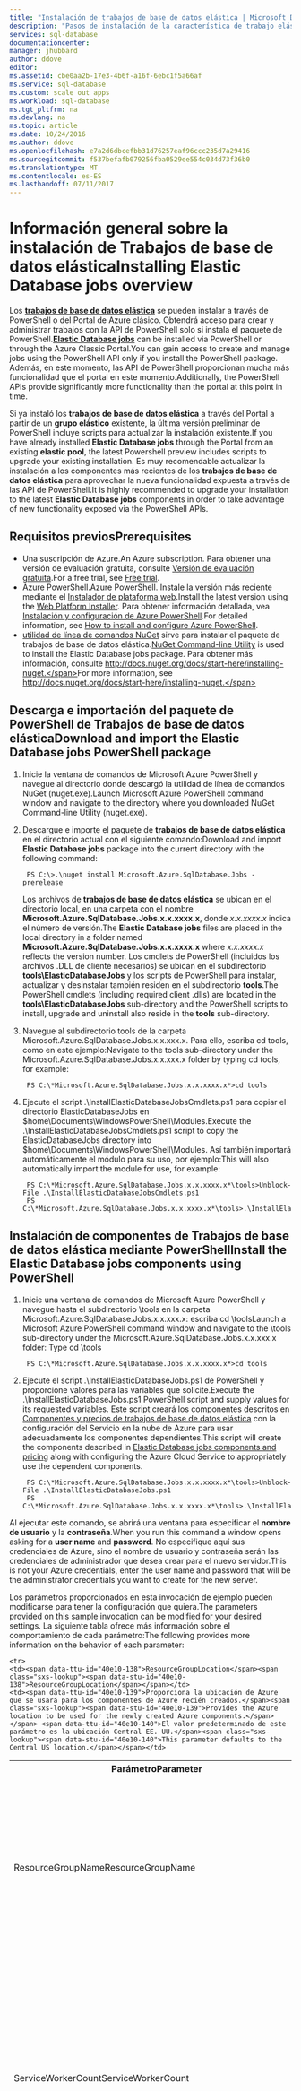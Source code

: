 ```yaml
---
title: "Instalación de trabajos de base de datos elástica | Microsoft Docs"
description: "Pasos de instalación de la característica de trabajo elástico."
services: sql-database
documentationcenter: 
manager: jhubbard
author: ddove
editor: 
ms.assetid: cbe0aa2b-17e3-4b6f-a16f-6ebc1f5a66af
ms.service: sql-database
ms.custom: scale out apps
ms.workload: sql-database
ms.tgt_pltfrm: na
ms.devlang: na
ms.topic: article
ms.date: 10/24/2016
ms.author: ddove
ms.openlocfilehash: e7a2d6dbcefbb31d76257eaf96ccc235d7a29416
ms.sourcegitcommit: f537befafb079256fba0529ee554c034d73f36b0
ms.translationtype: MT
ms.contentlocale: es-ES
ms.lasthandoff: 07/11/2017
---
```

# <a name="installing-elastic-database-jobs-overview"></a><span data-ttu-id="40e10-103">Información general sobre la instalación de Trabajos de base de datos elástica</span><span class="sxs-lookup"><span data-stu-id="40e10-103">Installing Elastic Database jobs overview</span></span>
<span data-ttu-id="40e10-104">Los [**trabajos de base de datos elástica**](sql-database-elastic-jobs-overview.md) se pueden instalar a través de PowerShell o del Portal de Azure clásico. Obtendrá acceso para crear y administrar trabajos con la API de PowerShell solo si instala el paquete de PowerShell.</span><span class="sxs-lookup"><span data-stu-id="40e10-104">[**Elastic Database jobs**](sql-database-elastic-jobs-overview.md) can be installed via PowerShell or through the Azure Classic Portal.You can gain access to create and manage jobs using the PowerShell API only if you install the PowerShell package.</span></span> <span data-ttu-id="40e10-105">Además, en este momento, las API de PowerShell proporcionan mucha más funcionalidad que el portal en este momento.</span><span class="sxs-lookup"><span data-stu-id="40e10-105">Additionally, the PowerShell APIs provide significantly more functionality than the portal at this point in time.</span></span>

<span data-ttu-id="40e10-106">Si ya instaló los **trabajos de base de datos elástica** a través del Portal a partir de un **grupo elástico** existente, la última versión preliminar de PowerShell incluye scripts para actualizar la instalación existente.</span><span class="sxs-lookup"><span data-stu-id="40e10-106">If you have already installed **Elastic Database jobs** through the Portal from an existing **elastic pool**, the latest Powershell preview includes scripts to upgrade your existing installation.</span></span> <span data-ttu-id="40e10-107">Es muy recomendable actualizar la instalación a los componentes más recientes de los **trabajos de base de datos elástica** para aprovechar la nueva funcionalidad expuesta a través de las API de PowerShell.</span><span class="sxs-lookup"><span data-stu-id="40e10-107">It is highly recommended to upgrade your installation to the latest **Elastic Database jobs** components in order to take advantage of new functionality exposed via the PowerShell APIs.</span></span>

## <a name="prerequisites"></a><span data-ttu-id="40e10-108">Requisitos previos</span><span class="sxs-lookup"><span data-stu-id="40e10-108">Prerequisites</span></span>
* <span data-ttu-id="40e10-109">Una suscripción de Azure.</span><span class="sxs-lookup"><span data-stu-id="40e10-109">An Azure subscription.</span></span> <span data-ttu-id="40e10-110">Para obtener una versión de evaluación gratuita, consulte [Versión de evaluación gratuita](https://azure.microsoft.com/pricing/free-trial/).</span><span class="sxs-lookup"><span data-stu-id="40e10-110">For a free trial, see [Free trial](https://azure.microsoft.com/pricing/free-trial/).</span></span>
* <span data-ttu-id="40e10-111">Azure PowerShell.</span><span class="sxs-lookup"><span data-stu-id="40e10-111">Azure PowerShell.</span></span> <span data-ttu-id="40e10-112">Instale la versión más reciente mediante el [Instalador de plataforma web](http://go.microsoft.com/fwlink/p/?linkid=320376).</span><span class="sxs-lookup"><span data-stu-id="40e10-112">Install the latest version using the [Web Platform Installer](http://go.microsoft.com/fwlink/p/?linkid=320376).</span></span> <span data-ttu-id="40e10-113">Para obtener información detallada, vea [Instalación y configuración de Azure PowerShell](/powershell/azure/overview).</span><span class="sxs-lookup"><span data-stu-id="40e10-113">For detailed information, see [How to install and configure Azure PowerShell](/powershell/azure/overview).</span></span>
* <span data-ttu-id="40e10-114">[utilidad de línea de comandos NuGet](https://nuget.org/nuget.exe) sirve para instalar el paquete de trabajos de base de datos elástica.</span><span class="sxs-lookup"><span data-stu-id="40e10-114">[NuGet Command-line Utility](https://nuget.org/nuget.exe) is used to install the Elastic Database jobs package.</span></span> <span data-ttu-id="40e10-115">Para obtener más información, consulte http://docs.nuget.org/docs/start-here/installing-nuget.</span><span class="sxs-lookup"><span data-stu-id="40e10-115">For more information, see http://docs.nuget.org/docs/start-here/installing-nuget.</span></span>

## <a name="download-and-import-the-elastic-database-jobs-powershell-package"></a><span data-ttu-id="40e10-116">Descarga e importación del paquete de PowerShell de Trabajos de base de datos elástica</span><span class="sxs-lookup"><span data-stu-id="40e10-116">Download and import the Elastic Database jobs PowerShell package</span></span>
1. <span data-ttu-id="40e10-117">Inicie la ventana de comandos de Microsoft Azure PowerShell y navegue al directorio donde descargó la utilidad de línea de comandos NuGet (nuget.exe).</span><span class="sxs-lookup"><span data-stu-id="40e10-117">Launch Microsoft Azure PowerShell command window and navigate to the directory where you downloaded NuGet Command-line Utility (nuget.exe).</span></span>
2. <span data-ttu-id="40e10-118">Descargue e importe el paquete de **trabajos de base de datos elástica** en el directorio actual con el siguiente comando:</span><span class="sxs-lookup"><span data-stu-id="40e10-118">Download and import **Elastic Database jobs** package into the current directory with the following command:</span></span>
   
        PS C:\>.\nuget install Microsoft.Azure.SqlDatabase.Jobs -prerelease
   
    <span data-ttu-id="40e10-119">Los archivos de **trabajos de base de datos elástica** se ubican en el directorio local, en una carpeta con el nombre **Microsoft.Azure.SqlDatabase.Jobs.x.x.xxxx.x**, donde *x.x.xxxx.x* indica el número de versión.</span><span class="sxs-lookup"><span data-stu-id="40e10-119">The **Elastic Database jobs** files are placed in the local directory in a folder named **Microsoft.Azure.SqlDatabase.Jobs.x.x.xxxx.x** where *x.x.xxxx.x* reflects the version number.</span></span> <span data-ttu-id="40e10-120">Los cmdlets de PowerShell (incluidos los archivos .DLL de cliente necesarios) se ubican en el subdirectorio **tools\ElasticDatabaseJobs** y los scripts de PowerShell para instalar, actualizar y desinstalar también residen en el subdirectorio **tools**.</span><span class="sxs-lookup"><span data-stu-id="40e10-120">The PowerShell cmdlets (including required client .dlls) are located in the **tools\ElasticDatabaseJobs** sub-directory and the PowerShell scripts to install, upgrade and uninstall also reside in the **tools** sub-directory.</span></span>
3. <span data-ttu-id="40e10-121">Navegue al subdirectorio tools de la carpeta Microsoft.Azure.SqlDatabase.Jobs.x.x.xxx.x. Para ello, escriba cd tools, como en este ejemplo:</span><span class="sxs-lookup"><span data-stu-id="40e10-121">Navigate to the tools sub-directory under the Microsoft.Azure.SqlDatabase.Jobs.x.x.xxx.x folder by typing cd tools, for example:</span></span>
   
        PS C:\*Microsoft.Azure.SqlDatabase.Jobs.x.x.xxxx.x*>cd tools

4. <span data-ttu-id="40e10-122">Ejecute el script .\InstallElasticDatabaseJobsCmdlets.ps1 para copiar el directorio ElasticDatabaseJobs en $home\Documents\WindowsPowerShell\Modules.</span><span class="sxs-lookup"><span data-stu-id="40e10-122">Execute the .\InstallElasticDatabaseJobsCmdlets.ps1 script to copy the ElasticDatabaseJobs directory into $home\Documents\WindowsPowerShell\Modules.</span></span> <span data-ttu-id="40e10-123">Así también importará automáticamente el módulo para su uso, por ejemplo:</span><span class="sxs-lookup"><span data-stu-id="40e10-123">This will also automatically import the module for use, for example:</span></span>
   
        PS C:\*Microsoft.Azure.SqlDatabase.Jobs.x.x.xxxx.x*\tools>Unblock-File .\InstallElasticDatabaseJobsCmdlets.ps1
        PS C:\*Microsoft.Azure.SqlDatabase.Jobs.x.x.xxxx.x*\tools>.\InstallElasticDatabaseJobsCmdlets.ps1

## <a name="install-the-elastic-database-jobs-components-using-powershell"></a><span data-ttu-id="40e10-124">Instalación de componentes de Trabajos de base de datos elástica mediante PowerShell</span><span class="sxs-lookup"><span data-stu-id="40e10-124">Install the Elastic Database jobs components using PowerShell</span></span>
1. <span data-ttu-id="40e10-125">Inicie una ventana de comandos de Microsoft Azure PowerShell y navegue hasta el subdirectorio \tools en la carpeta Microsoft.Azure.SqlDatabase.Jobs.x.x.xxx.x: escriba cd \tools</span><span class="sxs-lookup"><span data-stu-id="40e10-125">Launch a Microsoft Azure PowerShell command window and navigate to the \tools sub-directory under the Microsoft.Azure.SqlDatabase.Jobs.x.x.xxx.x folder: Type cd \tools</span></span>
   
        PS C:\*Microsoft.Azure.SqlDatabase.Jobs.x.x.xxxx.x*>cd tools

2. <span data-ttu-id="40e10-126">Ejecute el script .\InstallElasticDatabaseJobs.ps1 de PowerShell y proporcione valores para las variables que solicite.</span><span class="sxs-lookup"><span data-stu-id="40e10-126">Execute the .\InstallElasticDatabaseJobs.ps1 PowerShell script and supply values for its requested variables.</span></span> <span data-ttu-id="40e10-127">Este script creará los componentes descritos en [Componentes y precios de trabajos de base de datos elástica](sql-database-elastic-jobs-overview.md#components-and-pricing) con la configuración del Servicio en la nube de Azure para usar adecuadamente los componentes dependientes.</span><span class="sxs-lookup"><span data-stu-id="40e10-127">This script will create the components described in [Elastic Database jobs components and pricing](sql-database-elastic-jobs-overview.md#components-and-pricing) along with configuring the Azure Cloud Service to appropriately use the dependent components.</span></span>

        PS C:\*Microsoft.Azure.SqlDatabase.Jobs.x.x.xxxx.x*\tools>Unblock-File .\InstallElasticDatabaseJobs.ps1
        PS C:\*Microsoft.Azure.SqlDatabase.Jobs.x.x.xxxx.x*\tools>.\InstallElasticDatabaseJobs.ps1

<span data-ttu-id="40e10-128">Al ejecutar este comando, se abrirá una ventana para especificar el **nombre de usuario** y la **contraseña**.</span><span class="sxs-lookup"><span data-stu-id="40e10-128">When you run this command a window opens asking for a **user name** and **password**.</span></span> <span data-ttu-id="40e10-129">No especifique aquí sus credenciales de Azure, sino el nombre de usuario y contraseña serán las credenciales de administrador que desea crear para el nuevo servidor.</span><span class="sxs-lookup"><span data-stu-id="40e10-129">This is not your Azure credentials, enter the user name and password that will be the administrator credentials you want to create for the new server.</span></span>

<span data-ttu-id="40e10-130">Los parámetros proporcionados en esta invocación de ejemplo pueden modificarse para tener la configuración que quiera.</span><span class="sxs-lookup"><span data-stu-id="40e10-130">The parameters provided on this sample invocation can be modified for your desired settings.</span></span> <span data-ttu-id="40e10-131">La siguiente tabla ofrece más información sobre el comportamiento de cada parámetro:</span><span class="sxs-lookup"><span data-stu-id="40e10-131">The following provides more information on the behavior of each parameter:</span></span>

<table style="width:100%">
  <tr>
    <th><span data-ttu-id="40e10-132">Parámetro</span><span class="sxs-lookup"><span data-stu-id="40e10-132">Parameter</span></span></th>
    <th><span data-ttu-id="40e10-133">Description</span><span class="sxs-lookup"><span data-stu-id="40e10-133">Description</span></span></th>
  </tr>

<tr>
    <td><span data-ttu-id="40e10-134">ResourceGroupName</span><span class="sxs-lookup"><span data-stu-id="40e10-134">ResourceGroupName</span></span></td>
    <td><span data-ttu-id="40e10-135">Proporciona el nombre del grupo de recursos de Azure creado para contener los componentes de Azure recién creados.</span><span class="sxs-lookup"><span data-stu-id="40e10-135">Provides the Azure resource group name created to contain the newly created Azure components.</span></span> <span data-ttu-id="40e10-136">El valor predeterminado de este parámetro es "__ElasticDatabaseJob".</span><span class="sxs-lookup"><span data-stu-id="40e10-136">This parameter defaults to “__ElasticDatabaseJob”.</span></span> <span data-ttu-id="40e10-137">No se recomienda cambiar este valor.</span><span class="sxs-lookup"><span data-stu-id="40e10-137">It is not recommended to change this value.</span></span></td>
    </tr>

</tr>

    <tr>
    <td><span data-ttu-id="40e10-138">ResourceGroupLocation</span><span class="sxs-lookup"><span data-stu-id="40e10-138">ResourceGroupLocation</span></span></td>
    <td><span data-ttu-id="40e10-139">Proporciona la ubicación de Azure que se usará para los componentes de Azure recién creados.</span><span class="sxs-lookup"><span data-stu-id="40e10-139">Provides the Azure location to be used for the newly created Azure components.</span></span> <span data-ttu-id="40e10-140">El valor predeterminado de este parámetro es la ubicación Central EE. UU.</span><span class="sxs-lookup"><span data-stu-id="40e10-140">This parameter defaults to the Central US location.</span></span></td>
</tr>

<tr>
    <td><span data-ttu-id="40e10-141">ServiceWorkerCount</span><span class="sxs-lookup"><span data-stu-id="40e10-141">ServiceWorkerCount</span></span></td>
    <td><span data-ttu-id="40e10-142">Proporciona el número de trabajos del servicio que se va a instalar.</span><span class="sxs-lookup"><span data-stu-id="40e10-142">Provides the number of service workers to install.</span></span> <span data-ttu-id="40e10-143">El valor predeterminado de este parámetro es 1.</span><span class="sxs-lookup"><span data-stu-id="40e10-143">This parameter defaults to 1.</span></span> <span data-ttu-id="40e10-144">Puede usarse un número mayor de trabajos para escalar horizontalmente el servicio y ofrecer alta disponibilidad.</span><span class="sxs-lookup"><span data-stu-id="40e10-144">A higher number of workers can be used to scale out the service and to provide high availability.</span></span> <span data-ttu-id="40e10-145">Se recomienda usar "2" en las implementaciones que requieren alta disponibilidad del servicio.</span><span class="sxs-lookup"><span data-stu-id="40e10-145">It is recommended to use “2” for deployments that require high availability of the service.</span></span></td>
    </tr>

</tr>
    <tr>
    <td><span data-ttu-id="40e10-146">ServiceVmSize</span><span class="sxs-lookup"><span data-stu-id="40e10-146">ServiceVmSize</span></span></td>
    <td><span data-ttu-id="40e10-147">Proporciona el tamaño de máquina virtual para su uso dentro del servicio en la nube.</span><span class="sxs-lookup"><span data-stu-id="40e10-147">Provides the VM size for usage within the Cloud Service.</span></span> <span data-ttu-id="40e10-148">El valor predeterminado de este parámetro es A0.</span><span class="sxs-lookup"><span data-stu-id="40e10-148">This parameter defaults to A0.</span></span> <span data-ttu-id="40e10-149">Se aceptan los valores de parámetros de A0/A1/A2/A3, que hacen que el rol de trabajo use un tamaño ExtraSmall/Small/Medium/Large, respectivamente.</span><span class="sxs-lookup"><span data-stu-id="40e10-149">Parameters values of A0/A1/A2/A3 are accepted which cause the worker role to use an ExtraSmall/Small/Medium/Large size, respectively.</span></span> <span data-ttu-id="40e10-150">Para obtener más información sobre los tamaños de rol de trabajo, consulte [Componentes y precios de trabajos de base de datos elástica](sql-database-elastic-jobs-overview.md#components-and-pricing).</span><span class="sxs-lookup"><span data-stu-id="40e10-150">Fo more information on worker role sizes, see [Elastic Database jobs components and pricing](sql-database-elastic-jobs-overview.md#components-and-pricing).</span></span></td>
</tr>

</tr>
    <tr>
    <td><span data-ttu-id="40e10-151">SqlServerDatabaseSlo</span><span class="sxs-lookup"><span data-stu-id="40e10-151">SqlServerDatabaseSlo</span></span></td>
    <td><span data-ttu-id="40e10-152">Proporciona el objetivo de nivel de servicio para un servidor Standard Edition.</span><span class="sxs-lookup"><span data-stu-id="40e10-152">Provides the service level objective for a Standard edition.</span></span> <span data-ttu-id="40e10-153">El valor predeterminado de este parámetro es S0.</span><span class="sxs-lookup"><span data-stu-id="40e10-153">This parameter defaults to S0.</span></span> <span data-ttu-id="40e10-154">Se aceptan valores de parámetro de S0/S1/S2/S3 lo que hace que Base de datos SQL de Azure use el SLO respectivo.</span><span class="sxs-lookup"><span data-stu-id="40e10-154">Parameter values of S0/S1/S2/S3 are accepted which cause the Azure SQL Database to use the respective SLO.</span></span> <span data-ttu-id="40e10-155">Para obtener más información sobre SLO de SQL Database, consulte [Componentes y precios de trabajos de base de datos elástica](sql-database-elastic-jobs-overview.md#components-and-pricing).</span><span class="sxs-lookup"><span data-stu-id="40e10-155">For more information on SQL Database SLOs, see [Elastic Database jobs components and pricing](sql-database-elastic-jobs-overview.md#components-and-pricing).</span></span></td>
</tr>

</tr>
    <tr>
    <td><span data-ttu-id="40e10-156">SqlServerAdministratorUserName</span><span class="sxs-lookup"><span data-stu-id="40e10-156">SqlServerAdministratorUserName</span></span></td>
    <td><span data-ttu-id="40e10-157">Proporciona el nombre de usuario del administrador del servidor de Base de datos SQL de Azure recién creado.</span><span class="sxs-lookup"><span data-stu-id="40e10-157">Provides the admin user name for the newly created Azure SQL Database server.</span></span> <span data-ttu-id="40e10-158">Cuando no se especifica, se abrirá una ventana de credenciales de PowerShell para solicitar las credenciales.</span><span class="sxs-lookup"><span data-stu-id="40e10-158">When not specified, a PowerShell credentials window will open to prompt for the credentials.</span></span></td>
</tr>

</tr>
    <tr>
    <td><span data-ttu-id="40e10-159">SqlServerAdministratorPassword</span><span class="sxs-lookup"><span data-stu-id="40e10-159">SqlServerAdministratorPassword</span></span></td>
    <td><span data-ttu-id="40e10-160">Proporciona la contraseña del administrador del servidor de Base de datos SQL de Azure recién creado.</span><span class="sxs-lookup"><span data-stu-id="40e10-160">Provides the admin password for the newly created Azure SQL Database server.</span></span> <span data-ttu-id="40e10-161">Cuando no se proporciona, se abrirá una ventana de credenciales de PowerShell para solicitar las credenciales.</span><span class="sxs-lookup"><span data-stu-id="40e10-161">When not provided, a PowerShell credentials window will open to prompt for the credentials.</span></span></td>
</tr>
</table>

<span data-ttu-id="40e10-162">En sistemas destinados a tener grandes cantidades de trabajos ejecutándose en paralelo en gran cantidad de bases de datos, se recomienda especificar parámetros como, por ejemplo: -ServiceWorkerCount 2 -ServiceVmSize A2 -SqlServerDatabaseSlo S2.</span><span class="sxs-lookup"><span data-stu-id="40e10-162">For systems that target having large numbers of jobs running in parallel against a large number of databases, it is recommended to specify parameters such as: -ServiceWorkerCount 2 -ServiceVmSize A2 -SqlServerDatabaseSlo S2.</span></span>

    PS C:\*Microsoft.Azure.SqlDatabase.Jobs.dll.x.x.xxx.x*\tools>Unblock-File .\InstallElasticDatabaseJobs.ps1
    PS C:\*Microsoft.Azure.SqlDatabase.Jobs.dll.x.x.xxx.x*\tools>.\InstallElasticDatabaseJobs.ps1 -ServiceWorkerCount 2 -ServiceVmSize A2 -SqlServerDatabaseSlo S2

## <a name="update-an-existing-elastic-database-jobs-components-installation-using-powershell"></a><span data-ttu-id="40e10-163">Actualización de una instalación existente de componentes de Trabajos de base de datos elástica mediante PowerShell</span><span class="sxs-lookup"><span data-stu-id="40e10-163">Update an existing Elastic Database jobs components installation using PowerShell</span></span>
<span data-ttu-id="40e10-164">**trabajos de base de datos elástica** se pueden actualizar en una instalación existente para escalado y alta disponibilidad.</span><span class="sxs-lookup"><span data-stu-id="40e10-164">**Elastic Database jobs** can be updated within an existing installation for scale and high-availability.</span></span> <span data-ttu-id="40e10-165">Este proceso permite actualizaciones futuras del código de servicio sin tener que quitar y volver a crear la base de datos de control.</span><span class="sxs-lookup"><span data-stu-id="40e10-165">This process allows for future upgrades of service code without having to drop and recreate the control database.</span></span> <span data-ttu-id="40e10-166">Este proceso también puede usarse dentro de la misma versión para modificar el tamaño de máquina virtual del servicio o el número de trabajos de servidor.</span><span class="sxs-lookup"><span data-stu-id="40e10-166">This process can also be used within the same version to modify the service VM size or the server worker count.</span></span>

<span data-ttu-id="40e10-167">Para actualizar el tamaño de máquina virtual de una instalación, ejecute el siguiente script con parámetros actualizados con los valores que elija.</span><span class="sxs-lookup"><span data-stu-id="40e10-167">To update the VM size of an installation, run the following script with parameters updated to the values of your choice.</span></span>

    PS C:\*Microsoft.Azure.SqlDatabase.Jobs.dll.x.x.xxx.x*\tools>Unblock-File .\UpdateElasticDatabaseJobs.ps1
    PS C:\*Microsoft.Azure.SqlDatabase.Jobs.dll.x.x.xxx.x*\tools>.\UpdateElasticDatabaseJobs.ps1 -ServiceVmSize A1 -ServiceWorkerCount 2

<table style="width:100%">
  <tr>
  <th><span data-ttu-id="40e10-168">Parámetro</span><span class="sxs-lookup"><span data-stu-id="40e10-168">Parameter</span></span></th>
  <th><span data-ttu-id="40e10-169">Description</span><span class="sxs-lookup"><span data-stu-id="40e10-169">Description</span></span></th>
</tr>

  <tr>
    <td><span data-ttu-id="40e10-170">ResourceGroupName</span><span class="sxs-lookup"><span data-stu-id="40e10-170">ResourceGroupName</span></span></td>
    <td><span data-ttu-id="40e10-171">Identifica el nombre del grupo de recursos de Azure usado al instalar inicialmente componentes de Trabajos de base de datos elástica.</span><span class="sxs-lookup"><span data-stu-id="40e10-171">Identifies the Azure resource group name used when the Elastic Database job components were initially installed.</span></span> <span data-ttu-id="40e10-172">El valor predeterminado de este parámetro es "__ElasticDatabaseJob".</span><span class="sxs-lookup"><span data-stu-id="40e10-172">This parameter defaults to “__ElasticDatabaseJob”.</span></span> <span data-ttu-id="40e10-173">Puesto que no se recomienda cambiar este valor, no debería tener que especificar este parámetro.</span><span class="sxs-lookup"><span data-stu-id="40e10-173">Since it is not recommended to change this value, you shouldn't have to specify this parameter.</span></span></td>
    </tr>
</tr>

</tr>

  <tr>
    <td><span data-ttu-id="40e10-174">ServiceWorkerCount</span><span class="sxs-lookup"><span data-stu-id="40e10-174">ServiceWorkerCount</span></span></td>
    <td><span data-ttu-id="40e10-175">Proporciona el número de trabajos del servicio que se va a instalar.</span><span class="sxs-lookup"><span data-stu-id="40e10-175">Provides the number of service workers to install.</span></span>  <span data-ttu-id="40e10-176">El valor predeterminado de este parámetro es 1.</span><span class="sxs-lookup"><span data-stu-id="40e10-176">This parameter defaults to 1.</span></span>  <span data-ttu-id="40e10-177">Puede usarse un número mayor de trabajos para escalar horizontalmente el servicio y ofrecer alta disponibilidad.</span><span class="sxs-lookup"><span data-stu-id="40e10-177">A higher number of workers can be used to scale out the service and to provide high availability.</span></span>  <span data-ttu-id="40e10-178">Se recomienda usar "2" en las implementaciones que requieren alta disponibilidad del servicio.</span><span class="sxs-lookup"><span data-stu-id="40e10-178">It is recommended to use “2” for deployments that require high availability of the service.</span></span></td>
</tr>

</tr>

    <tr>
    <td><span data-ttu-id="40e10-179">ServiceVmSize</span><span class="sxs-lookup"><span data-stu-id="40e10-179">ServiceVmSize</span></span></td>
    <td><span data-ttu-id="40e10-180">Proporciona el tamaño de máquina virtual para su uso dentro del servicio en la nube.</span><span class="sxs-lookup"><span data-stu-id="40e10-180">Provides the VM size for usage within the Cloud Service.</span></span> <span data-ttu-id="40e10-181">El valor predeterminado de este parámetro es A0.</span><span class="sxs-lookup"><span data-stu-id="40e10-181">This parameter defaults to A0.</span></span> <span data-ttu-id="40e10-182">Se aceptan los valores de parámetros de A0/A1/A2/A3, que hacen que el rol de trabajo use un tamaño ExtraSmall/Small/Medium/Large, respectivamente.</span><span class="sxs-lookup"><span data-stu-id="40e10-182">Parameters values of A0/A1/A2/A3 are accepted which cause the worker role to use an ExtraSmall/Small/Medium/Large size, respectively.</span></span> <span data-ttu-id="40e10-183">Para obtener más información sobre los tamaños de rol de trabajo, consulte [Componentes y precios de trabajos de base de datos elástica](sql-database-elastic-jobs-overview.md#components-and-pricing).</span><span class="sxs-lookup"><span data-stu-id="40e10-183">Fo more information on worker role sizes, see [Elastic Database jobs components and pricing](sql-database-elastic-jobs-overview.md#components-and-pricing).</span></span></td>
</tr>

</table>

## <a name="install-the-elastic-database-jobs-components-using-the-portal"></a><span data-ttu-id="40e10-184">Instalación de componentes de Trabajos de base de datos elástica mediante el Portal</span><span class="sxs-lookup"><span data-stu-id="40e10-184">Install the Elastic Database jobs components using the Portal</span></span>
<span data-ttu-id="40e10-185">Una vez creado el [grupo elástico](sql-database-elastic-pool-manage-portal.md), puede instalar componentes de los **trabajos de base de datos elástica** para habilitar la ejecución de tareas administrativas en cada base de datos del grupo.</span><span class="sxs-lookup"><span data-stu-id="40e10-185">Once you have [created an elastic pool](sql-database-elastic-pool-manage-portal.md), you can install **Elastic Database jobs** components to enable execution of administrative tasks against each database in the elastic pool.</span></span> <span data-ttu-id="40e10-186">A diferencia de lo que sucede cuando se usan las API de PowerShell de **Trabajos de base de datos elástica** , la interfaz del portal está actualmente restringida exclusivamente a la ejecución en un grupo existente.</span><span class="sxs-lookup"><span data-stu-id="40e10-186">Unlike when using the **Elastic Database jobs** PowerShell APIs, the portal interface is currently restricted to only executing against an existing pool.</span></span>

<span data-ttu-id="40e10-187">**Tiempo estimado para completar el tutorial:** 10 minutos.</span><span class="sxs-lookup"><span data-stu-id="40e10-187">**Estimated time to complete:** 10 minutes.</span></span>

1. <span data-ttu-id="40e10-188">En la vista del panel del grupo elástico a través de [Azure Portal](https://portal.azure.com/#), haga clic en **Crear trabajo**.</span><span class="sxs-lookup"><span data-stu-id="40e10-188">From the dashboard view of the elastic pool via the [Azure Portal](https://portal.azure.com/#) , click **Create job**.</span></span>
2. <span data-ttu-id="40e10-189">Si va a crear un trabajo por primera vez, deberá instalar los **trabajos de base de datos elástica** haciendo clic en **TÉRMINOS DE VISTA PREVIA**.</span><span class="sxs-lookup"><span data-stu-id="40e10-189">If you are creating a job for the first time, you must install **Elastic Database jobs** by clicking **PREVIEW TERMS**.</span></span>
3. <span data-ttu-id="40e10-190">Acepte los términos haciendo clic en la casilla de verificación.</span><span class="sxs-lookup"><span data-stu-id="40e10-190">Accept the terms by clicking the checkbox.</span></span>
4. <span data-ttu-id="40e10-191">En la vista "Instalar servicios", haga clic en **CREDENCIALES DEL TRABAJO**.</span><span class="sxs-lookup"><span data-stu-id="40e10-191">In the "Install services" view, click **JOB CREDENTIALS**.</span></span>
   
    ![Instalación de los servicios][1]
5. <span data-ttu-id="40e10-193">Escriba un nombre de usuario y una contraseña de administración de la base de datos.</span><span class="sxs-lookup"><span data-stu-id="40e10-193">Type a user name and password for a database admin.</span></span> <span data-ttu-id="40e10-194">Como parte de la instalación, se creará un nuevo servidor de base de datos SQL de Azure.</span><span class="sxs-lookup"><span data-stu-id="40e10-194">As part of the installation, a new Azure SQL Database server is created.</span></span> <span data-ttu-id="40e10-195">En este nuevo servidor, se creará una nueva base de datos, conocida como base de datos de control, que sirve para contener los metadatos de Trabajos de base de datos elástica.</span><span class="sxs-lookup"><span data-stu-id="40e10-195">Within this new server, a new database, known as the control database, is created and used to contain the meta data for Elastic Database jobs.</span></span> <span data-ttu-id="40e10-196">El nombre de usuario y la contraseña que se crean aquí se usan con el fin de iniciar sesión en la base de datos de control.</span><span class="sxs-lookup"><span data-stu-id="40e10-196">The user name and password created here are used for the purpose of logging in to the control database.</span></span> <span data-ttu-id="40e10-197">Se usa una credencial diferente para la ejecución de scripts en las bases de datos del grupo.</span><span class="sxs-lookup"><span data-stu-id="40e10-197">A separate credential is used for script execution against the databases within the pool.</span></span>
   
    ![Creación del nombre de usuario y la contraseña][2]
6. <span data-ttu-id="40e10-199">Haga clic en el botón Aceptar.</span><span class="sxs-lookup"><span data-stu-id="40e10-199">Click the OK button.</span></span> <span data-ttu-id="40e10-200">Los componentes se crean en pocos minutos en un nuevo [grupo de recursos](../azure-resource-manager/resource-group-overview.md).</span><span class="sxs-lookup"><span data-stu-id="40e10-200">The components are created for you in a few minutes in a new [Resource group](../azure-resource-manager/resource-group-overview.md).</span></span> <span data-ttu-id="40e10-201">El nuevo grupo de recursos se ancla al panel de inicio, tal como se muestra a continuación.</span><span class="sxs-lookup"><span data-stu-id="40e10-201">The new resource group is pinned to the start board, as shown below.</span></span> <span data-ttu-id="40e10-202">Una vez creados, los trabajos de bases de datos elásticas (servicio de nube, base de datos SQL, bus de servicio y almacenamiento) se crearán en el grupo.</span><span class="sxs-lookup"><span data-stu-id="40e10-202">Once created, elastic database jobs (Cloud Service, SQL Database, Service Bus, and Storage) are all created in the group.</span></span>
   
    ![Grupo de recursos en el panel de inicio][3]
7. <span data-ttu-id="40e10-204">Si intenta crear o administrar un trabajo mientras se está instalando trabajos de bases de datos elásticas, se mostrará el mensaje siguiente al proporcionar las **Credenciales** .</span><span class="sxs-lookup"><span data-stu-id="40e10-204">If you attempt to create or manage a job while elastic database jobs is installing, when providing **Credentials** you will see the following message.</span></span>
   
    ![Implementación en curso][4]

<span data-ttu-id="40e10-206">Si se requiere la desinstalación, elimine el grupo de recursos.</span><span class="sxs-lookup"><span data-stu-id="40e10-206">If uninstallation is required, delete the resource group.</span></span> <span data-ttu-id="40e10-207">Consulte [Desinstalación de componentes de trabajos de base de datos elástica](sql-database-elastic-jobs-uninstall.md).</span><span class="sxs-lookup"><span data-stu-id="40e10-207">See [How to uninstall the Elastic Database job components](sql-database-elastic-jobs-uninstall.md).</span></span>

## <a name="next-steps"></a><span data-ttu-id="40e10-208">Pasos siguientes</span><span class="sxs-lookup"><span data-stu-id="40e10-208">Next steps</span></span>
<span data-ttu-id="40e10-209">Asegúrese de que se cree una credencial con los derechos adecuados para la ejecución del script en cada base de datos del grupo. Para obtener más información, consulte [Protección de bases de datos SQL](sql-database-manage-logins.md).</span><span class="sxs-lookup"><span data-stu-id="40e10-209">Ensure a credential with the appropriate rights for script execution is created on each database in the group, for more information see [Securing your SQL Database](sql-database-manage-logins.md).</span></span>
<span data-ttu-id="40e10-210">Consulte [Creación y administración de trabajos de base de datos elástica](sql-database-elastic-jobs-create-and-manage.md).</span><span class="sxs-lookup"><span data-stu-id="40e10-210">See [Creating and managing an Elastic Database jobs](sql-database-elastic-jobs-create-and-manage.md) to get started.</span></span>

<!--Image references-->
[1]: ./media/sql-database-elastic-jobs-service-installation/screen-1.png
[2]: ./media/sql-database-elastic-jobs-service-installation/credentials.png
[3]: ./media/sql-database-elastic-jobs-service-installation/start-board.png
[4]: ./media/sql-database-elastic-jobs-service-installation/not-done.png
